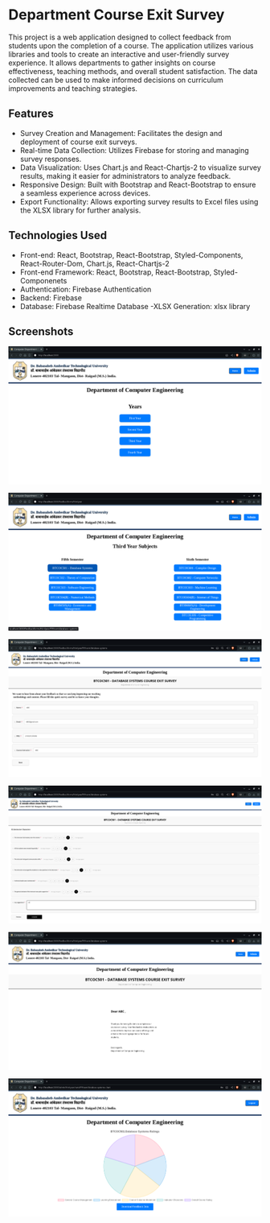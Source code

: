 # Department Course Exit Survey
This project is a web application designed to collect feedback from students upon the completion of a course. The application utilizes various libraries and tools to create an interactive and user-friendly survey experience. It allows departments to gather insights on course effectiveness, teaching methods, and overall student satisfaction. The data collected can be used to make informed decisions on curriculum improvements and teaching strategies.


## Features
- Survey Creation and Management: Facilitates the design and deployment of course exit surveys.
- Real-time Data Collection: Utilizes Firebase for storing and managing survey responses.
- Data Visualization: Uses Chart.js and React-Chartjs-2 to visualize survey results, making it easier for administrators to analyze feedback.
- Responsive Design: Built with Bootstrap and React-Bootstrap to ensure a seamless experience across devices.
- Export Functionality: Allows exporting survey results to Excel files using the XLSX library for further analysis.


## Technologies Used
- Front-end: React, Bootstrap, React-Bootstrap, Styled-Components, React-Router-Dom, Chart.js, React-Chartjs-2
- Front-end Framework: React, Bootstrap, React-Bootstrap, Styled-Componenets
- Authentication: Firebase Authentication
- Backend: Firebase
- Database: Firebase Realtime Database
 -XLSX Generation: xlsx library


## Screenshots

![Home](screenshots/Home_page.png) 

![Courses](screenshots/Courses.png)

![Form_start](screenshots/Form_start.png)

![Form_end](screenshots/Form_end.png)

![Submission](screenshots/Submission.png)

![Admin_analysis](screenshots/Admin_analysis.png)
